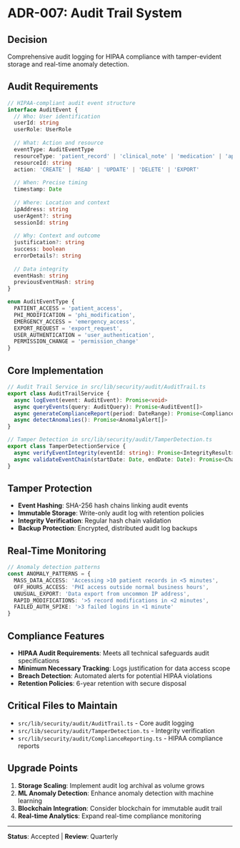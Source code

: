 # ADR-007: Audit Trail System

## Decision
Comprehensive audit logging for HIPAA compliance with tamper-evident storage and real-time anomaly detection.

## Audit Requirements
```typescript
// HIPAA-compliant audit event structure
interface AuditEvent {
  // Who: User identification
  userId: string
  userRole: UserRole
  
  // What: Action and resource
  eventType: AuditEventType
  resourceType: 'patient_record' | 'clinical_note' | 'medication' | 'appointment'
  resourceId: string
  action: 'CREATE' | 'READ' | 'UPDATE' | 'DELETE' | 'EXPORT'
  
  // When: Precise timing
  timestamp: Date
  
  // Where: Location and context
  ipAddress: string
  userAgent?: string
  sessionId: string
  
  // Why: Context and outcome
  justification?: string
  success: boolean
  errorDetails?: string
  
  // Data integrity
  eventHash: string
  previousEventHash: string
}

enum AuditEventType {
  PATIENT_ACCESS = 'patient_access',
  PHI_MODIFICATION = 'phi_modification',
  EMERGENCY_ACCESS = 'emergency_access',
  EXPORT_REQUEST = 'export_request',
  USER_AUTHENTICATION = 'user_authentication',
  PERMISSION_CHANGE = 'permission_change'
}
```

## Core Implementation
```typescript
// Audit Trail Service in src/lib/security/audit/AuditTrail.ts
export class AuditTrailService {
  async logEvent(event: AuditEvent): Promise<void>
  async queryEvents(query: AuditQuery): Promise<AuditEvent[]>
  async generateComplianceReport(period: DateRange): Promise<ComplianceReport>
  async detectAnomalies(): Promise<AnomalyAlert[]>
}

// Tamper Detection in src/lib/security/audit/TamperDetection.ts
export class TamperDetectionService {
  async verifyEventIntegrity(eventId: string): Promise<IntegrityResult>
  async validateEventChain(startDate: Date, endDate: Date): Promise<ChainValidationResult>
}
```

## Tamper Protection
- **Event Hashing**: SHA-256 hash chains linking audit events
- **Immutable Storage**: Write-only audit log with retention policies
- **Integrity Verification**: Regular hash chain validation
- **Backup Protection**: Encrypted, distributed audit log backups

## Real-Time Monitoring
```typescript
// Anomaly detection patterns
const ANOMALY_PATTERNS = {
  MASS_DATA_ACCESS: 'Accessing >10 patient records in <5 minutes',
  OFF_HOURS_ACCESS: 'PHI access outside normal business hours',
  UNUSUAL_EXPORT: 'Data export from uncommon IP address',
  RAPID_MODIFICATIONS: '>5 record modifications in <2 minutes',
  FAILED_AUTH_SPIKE: '>3 failed logins in <1 minute'
}
```

## Compliance Features
- **HIPAA Audit Requirements**: Meets all technical safeguards audit specifications
- **Minimum Necessary Tracking**: Logs justification for data access scope
- **Breach Detection**: Automated alerts for potential HIPAA violations
- **Retention Policies**: 6-year retention with secure disposal

## Critical Files to Maintain
- `src/lib/security/audit/AuditTrail.ts` - Core audit logging
- `src/lib/security/audit/TamperDetection.ts` - Integrity verification
- `src/lib/security/audit/ComplianceReporting.ts` - HIPAA compliance reports

## Upgrade Points
1. **Storage Scaling**: Implement audit log archival as volume grows
2. **ML Anomaly Detection**: Enhance anomaly detection with machine learning
3. **Blockchain Integration**: Consider blockchain for immutable audit trail
4. **Real-time Analytics**: Expand real-time compliance monitoring

---
**Status**: Accepted | **Review**: Quarterly
